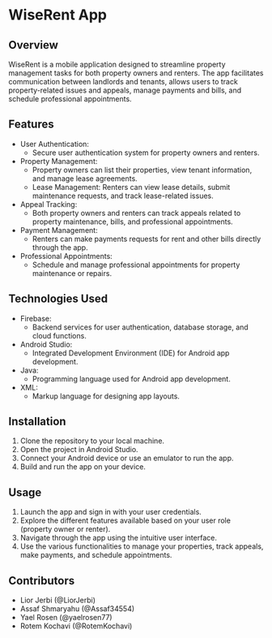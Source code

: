 # WiseRent App

## Overview

WiseRent is a mobile application designed to streamline property management tasks for both property owners and renters. The app facilitates communication between landlords and tenants, allows users to track property-related issues and appeals, manage payments and bills, and schedule professional appointments.

## Features

- User Authentication:
  - Secure user authentication system for property owners and renters.
- Property Management:
  - Property owners can list their properties, view tenant information, and manage lease agreements.
  - Lease Management: Renters can view lease details, submit maintenance requests, and track lease-related issues.
- Appeal Tracking:
  - Both property owners and renters can track appeals related to property maintenance, bills, and professional appointments.
- Payment Management:
  - Renters can make payments requests for rent and other bills directly through the app.
- Professional Appointments:
  - Schedule and manage professional appointments for property maintenance or repairs.

## Technologies Used

- Firebase:
  - Backend services for user authentication, database storage, and cloud functions.
- Android Studio:
  - Integrated Development Environment (IDE) for Android app development.
- Java:
  - Programming language used for Android app development.
- XML:
  - Markup language for designing app layouts.

## Installation

1. Clone the repository to your local machine.
2. Open the project in Android Studio.
3. Connect your Android device or use an emulator to run the app.
4. Build and run the app on your device.

## Usage

1. Launch the app and sign in with your user credentials.
2. Explore the different features available based on your user role (property owner or renter).
3. Navigate through the app using the intuitive user interface.
4. Use the various functionalities to manage your properties, track appeals, make payments, and schedule appointments.

## Contributors

- Lior Jerbi (@LiorJerbi)
- Assaf Shmaryahu (@Assaf34554)
- Yael Rosen (@yaelrosen77)
- Rotem Kochavi (@RotemKochavi)

